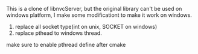  This is a clone of libnvcServer, but the original library can't be used on windows platform, I make some modificationt to make it work on windows.
 1. replace all socket type(int on unix, SOCKET on windows)
 2. replace pthead to windows thread.
 
 make sure to enable pthread define after cmake
